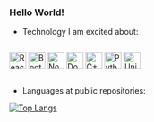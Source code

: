 ### Hello World!

- Technology I am excited about:
<p style="display:inline-block;">
<img src="https://cdn.jsdelivr.net/gh/devicons/devicon/icons/react/react-original.svg" title="React" width="30" height="30" />
<img src="https://cdn.jsdelivr.net/gh/devicons/devicon/icons/bootstrap/bootstrap-original.svg" title="Bootstrap"  width="30" height="30" />
<img src="https://cdn.jsdelivr.net/gh/devicons/devicon/icons/nodejs/nodejs-original.svg" title="NodeJS" width="30" height="30" />  
<img src="https://cdn.jsdelivr.net/gh/devicons/devicon/icons/docker/docker-original.svg" title="Docker" width="30" height="30" />
<img src="https://cdn.jsdelivr.net/gh/devicons/devicon/icons/cplusplus/cplusplus-original.svg" title="C++" width="30" height="30" />
<img src="https://cdn.jsdelivr.net/gh/devicons/devicon/icons/python/python-original.svg" title="Python"  width="30" height="30" />
 <img src="https://cdn.jsdelivr.net/gh/devicons/devicon/icons/unity/unity-original.svg" title="Unity" width="30" height="30"/>
       
</p>  

<!-- - Public Repositories at a glance:

 ![Anurag's GitHub stats](https://github-readme-stats.vercel.app/api?username=YarkaS&hide=contribs,stars&count_private=true&theme=react&show_icons=true&hide_rank=true) 
-->
- Languages at public repositories: 

 [![Top Langs](https://github-readme-stats.vercel.app/api/top-langs/?username=YarkaS&layout=compact)](https://github.com/anuraghazra/github-readme-stats) 
